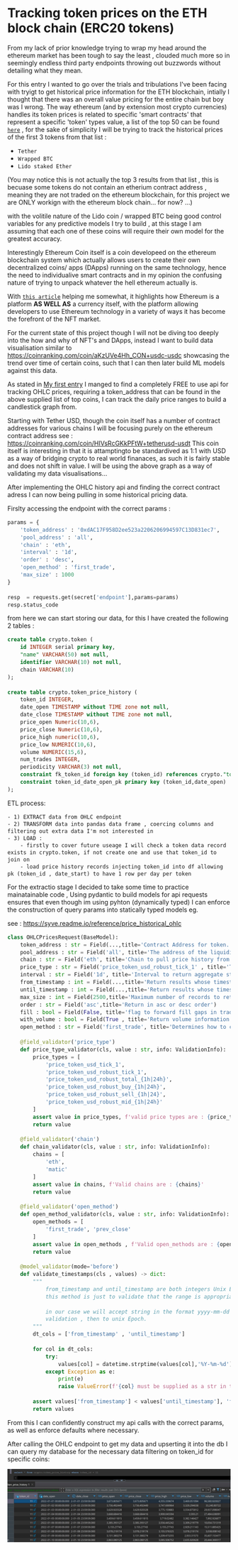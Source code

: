 # Tracking token prices on the ETH block chain (ERC20 tokens)

From my lack of prior knowledge trying to wrap my head around the ethereum market has been tough to say the least , clouded much more so in seemingly endless third party endpoints throwing out buzzwords without detailing what they mean.

For this entry I wanted to go over the trials and tribulations I've been facing with tryigt to get historical price information for the ETH blockchain, intially I thought that there was an overall value pricing for the entire chain but boy was I wrong. The way ethereum (and by extension most crypto currencies) handles its token prices is related to specific 'smart contracts' that represent a specific 'token' types value, a list of the top 50 can be found [`here`](https://coinranking.com/coins/erc-20) , for the sake of simplicity I will be trying to track the historical prices of the first 3 tokens from that list : 
- `Tether`
- `Wrapped BTC`
-  `Lido staked Ether`

(You may notice this is not actually the top 3 results from that list , this is becuase some tokens do not contain an etherium contract address , meaning they are not traded on the ethereum blockchain, for this project we are ONLY workign with the ethereum block chain...  for now? ...)

with the volitile nature of the Lido coin / wrapped BTC being good control variables for any predictive models I try to build , at this stage I am assuming that each one of these coins will require their own model for the greatest accuracy.

Interestingly Ethereum Coin itself is a coin developeed on the ethereum blockchain system which actually allows users to create their own decentralized coins/ apps (DApps) running on the same technology, hence the need to individualive smart contracts and in my opinion the confusing nature of trying to unpack whatever the hell ethereum actually is.

With [`this article`](https://www.bitcoin.com/get-started/difference-between-bitcoin-and-ethereum/) helping me somewhat, it highlights how Ethereum is a platform **AS WELL AS** a currency itself, with the platform allowing developers to use Ethereum technology in a variety of ways it has become the forefront of the NFT market.

For the current state of this project though I will not be diving too deeply into the how and why of NFT's and DApps, instead I want to build data visualisation similar to https://coinranking.com/coin/aKzUVe4Hh_CON+usdc-usdc showcasing the trend over time of certain coins, such that I can then later build ML models against this data.

As stated in [My first entry](../devlog/entry1.md) I manged to find a completely FREE to use api for tracking OHLC prices, requiring a token_address that can be found in the above supplied list of top coins, I can track the daily price ranges to build a candlestick graph from.

Starting with Tether USD, though the coin itself has a number of contract addresses for various chains I will be focusing purely on the ethereum contract address see : https://coinranking.com/coin/HIVsRcGKkPFtW+tetherusd-usdt 
This coin itself is interesting in that it is attamptingto be standardived as 1:1 with USD as a way of bridging crypto to real world finanaces, as such it is fairly stable and does not shift in value. I will be using the above graph as a way of validating my data visualisations...


After implementing the OHLC history api and finding the correct contract adress I can now being pulling in some historical pricing data.

Firslty accessing the endpoint with the correct params : 

```python
params = {
    'token_address' : '0xdAC17F958D2ee523a2206206994597C13D831ec7',
    'pool_address' : 'all',
    'chain' : 'eth',
    'interval' : '1d',
    'order' : 'desc',
    'open_method' : 'first_trade',
    'max_size' : 1000
}

resp  = requests.get(secret['endpoint'],params=params)
resp.status_code
```

from here we can start storing our data, for this I have created the following 2 tables :

```sql
create table crypto.token (
	id INTEGER serial primary key,
	"name" VARCHAR(50) not null,
	identifier VARCHAR(10) not null,
	chain VARCHAR(10)
);

create table crypto.token_price_history (
	token_id INTEGER,
	date_open TIMESTAMP without TIME zone not null,
	date_close TIMESTAMP without TIME zone not null,
	price_open Numeric(10,6),
	price_close Numeric(10,6),
	price_high numeric(10,6),
	price_low NUMERIC(10,6),
	volume NUMERIC(15,6),
	num_trades INTEGER,
    periodicity VARCHAR(3) not null,
	constraint fk_token_id foreign key (token_id) references crypto."token" (id) on update cascade on delete cascade,
	constraint token_id_date_open_pk primary key (token_id,date_open)
);

```
ETL process:

    - 1) EXTRACT data from OHLC endpoint
    - 2) TRANSFORM data into pandas data frame , coercing columns and filtering out extra data I'm not interested in
    - 3) LOAD :
        - firstly to cover future useage I will check a token data record exists in crypto.token, if not create one and use that token_id to join on
        - load price history records injecting token_id into df allowing pk (token_id , date_start) to have 1 row per day per token

For the extractio stage I decided to take some time to practice mainatainable code , Using pydantic to build models for api requests ensures that even though im using pyhton (dynamically typed) I can enforce the construction of query params into statically typed models eg.

see : https://syve.readme.io/reference/price_historical_ohlc
```python
class OHLCPricesRequest(BaseModel):
    token_address : str = Field(...,title='Contract Address for token.')
    pool_address : str = Field('all', title='The address of the liquidity pool from which the OHLC prices will be fetched.')
    chain : str = Field('eth', title='Chain to pull price history from.')
    price_type : str = Field('price_token_usd_robust_tick_1' , title='This parameter determines what price to use to create OHLC with.')
    interval : str = Field('1d', title='Interval to return aggregate stats for , 1d = daily 1m = minuite')
    from_timestamp : int = Field(...,title='Return results whose timestamp_open are greater than or equal to the provided value.')
    until_timestamp : int = Field(...,title='Return results whose timestamp_open are less than or equal to the provided value.')
    max_size : int = Field(2500,title='Maximum number of records to return',gt=0,lt=2501)
    order : str = Field('asc',title='Return in asc or desc order')
    fill : bool = Field(False, title='flag to forward fill gaps in trade')
    with_volume : bool = Field(True , title='Return volume information with resp.')
    open_method : str = Field('first_trade', title='Determines how to calculate the open price.')

    @field_validator('price_type')
    def price_type_validator(cls, value : str, info: ValidationInfo):
        price_types = [
            'price_token_usd_tick_1',
            'price_token_usd_robust_tick_1',
            'price_token_usd_robust_total_{1h|24h}',
            'price_token_usd_robust_buy_{1h|24h}',
            'price_token_usd_robust_sell_{1h|24}',
            'price_token_usd_robust_mid_{1h|24h}'
        ]
        assert value in price_types, f'valid price types are : {price_types}'
        return value
    
    @field_validator('chain')
    def chain_validator(cls, value : str, info: ValidationInfo):
        chains = [
            'eth',
            'matic'
        ]
        assert value in chains, f'Valid chains are : {chains}'
        return value
    
    @field_validator('open_method')
    def open_method_validator(cls, value : str, info: ValidationInfo):
        open_methods = [
            'first_trade', 'prev_close'
        ]
        assert value in open_methods , f'Valid open_methods are : {open_methods}'
        return value
    
    @model_validator(mode='before')
    def validate_timestamps(cls , values) -> dict:
        """
            from_timestamp and until_timestamp are both integers Unix EPOCH times,
            this method is just to validate that the range is appropriately initilized

            in our case we will accept string in the format yyyy-mm-dd and explicitly convert them to datetime for 
            validation , then to unix Epoch.
        """
        dt_cols = ['from_timestamp' , 'until_timestamp']

        for col in dt_cols:
            try:
                values[col] = datetime.strptime(values[col],'%Y-%m-%d').timestamp()
            except Exception as e:
                print(e)
                raise ValueError(f'{col} must be supplied as a str in the yyyy-mm-dd format...')
        
        assert values['from_timestamp'] < values['until_timestamp'], 'from_timstamp must be before until_timestamp'
        return values
```

From this I can confidently construct my api calls with the correct params, as well as enforce defaults where necessary.

After calling the OHLC endpoint to get my data and upserting it into the db I can query my database for the necessary data filtering on token_id for specific coins: 

![image](../devlog/img/postgres_price_history_query.jpg)



